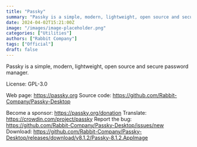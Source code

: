 ```yaml
---
title: "Passky"
summary: "Passky is a simple, modern, lightweight, open source and secure password manager."
date: 2024-04-02T15:21:00Z
image: "/images/image-placeholder.png"
categories: ["Utilities"]
authors: ["Rabbit Company"]
tags: ["Official"]
draft: false
---
```


Passky is a simple, modern, lightweight, open source and secure password manager.

License: GPL-3.0

Web page: <https://passky.org>
Source code: <https://github.com/Rabbit-Company/Passky-Desktop>

Become a sponsor: <https://passky.org/donation>
Translate: <https://crowdin.com/project/passky>
Report the bug: <https://github.com/Rabbit-Company/Passky-Desktop/issues/new>
Download: <https://github.com/Rabbit-Company/Passky-Desktop/releases/download/v8.1.2/Passky-8.1.2.AppImage>
